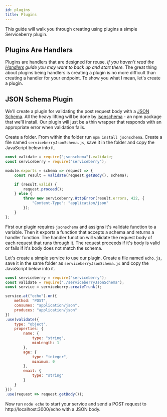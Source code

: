 ```yaml
---
id: plugins
title: Plugins
---
```


This guide will walk you through creating using plugins a simple Serviceberry plugin.

Plugins Are Handlers
--------------------

Plugins are handlers that are designed for reuse. *If you haven't read the [Handlers](handlers.html)
guide you may want to back up and start there.* The great thing about plugins being handlers is
creating a plugin is no more difficult than creating a handler for your endpoint. To show you what
I mean, let's create a plugin.

JSON Schema Plugin
------------------

We'll create a plugin for validating the post request body with a [JSON Schema](http://json-schema.org/).
All the heavy lifting will be done by [jsonschema](https://www.npmjs.com/package/jsonschema) - an npm package
that we'll install. Our plugin will just be a thin wrapper that responds with an appropriate error
when validation fails.

Create a folder. From within the folder run `npm install jsonschema`. Create a file named
`serviceberryJsonSchema.js`, save it in the folder and copy the JavaScript below into it.

```javascript
const validate = require("jsonschema").validate;
const serviceberry = require("serviceberry");

module.exports = schema => request => {
    const result = validate(request.getBody(), schema);

    if (result.valid) {
        request.proceed();
    } else {
        throw new serviceberry.HttpError(result.errors, 422, {
            "Content-Type": "application/json"
        });
    }
};
```

First our plugin requires `jsonschema` and assigns it's validate function to a variable. Then it exports a
function that accepts a schema and returns a handler function. The handler function will validate the request
body of each request that runs through it. The request proceeds if it's body is valid or fails if it's
body does not match the schema.

Let's create a simple service to use our plugin. Create a file named `echo.js`, save it in the
same folder as `serviceberryJsonSchema.js` and copy the JavaScript below into it.

```javascript
const serviceberry = require("serviceberry");
const validate = require("./serviceberryJsonSchema");
const service = serviceberry.createTrunk();

service.at("echo").on({
    method: "POST",
    consumes: "application/json",
    produces: "application/json"
})
.use(validate({
    type: "object",
    properties: {
        name: {
            type: "string",
            minLength: 1
        },
        age: {
            type: "integer",
            minimum: 0
        },
        email: {
            type: "string"
        }
    }
}))
.use(request => request.getBody());
```

Now run `node echo` to start your service and send a POST request to http://localhost:3000/echo with a JSON body.